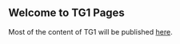 ## Welcome to TG1 Pages

Most of the content of TG1 will be published [here](https://tdwg.github.io/bdq/tg1/site/public).
